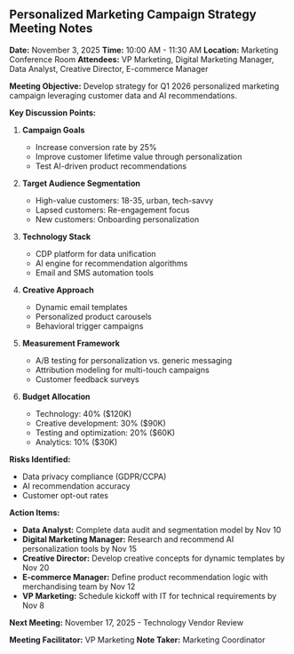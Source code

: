 ## Personalized Marketing Campaign Strategy Meeting Notes

**Date:** November 3, 2025
**Time:** 10:00 AM - 11:30 AM
**Location:** Marketing Conference Room
**Attendees:** VP Marketing, Digital Marketing Manager, Data Analyst, Creative Director, E-commerce Manager

**Meeting Objective:**
Develop strategy for Q1 2026 personalized marketing campaign leveraging customer data and AI recommendations.

**Key Discussion Points:**

1. **Campaign Goals**
   - Increase conversion rate by 25%
   - Improve customer lifetime value through personalization
   - Test AI-driven product recommendations

2. **Target Audience Segmentation**
   - High-value customers: 18-35, urban, tech-savvy
   - Lapsed customers: Re-engagement focus
   - New customers: Onboarding personalization

3. **Technology Stack**
   - CDP platform for data unification
   - AI engine for recommendation algorithms
   - Email and SMS automation tools

4. **Creative Approach**
   - Dynamic email templates
   - Personalized product carousels
   - Behavioral trigger campaigns

5. **Measurement Framework**
   - A/B testing for personalization vs. generic messaging
   - Attribution modeling for multi-touch campaigns
   - Customer feedback surveys

6. **Budget Allocation**
   - Technology: 40% ($120K)
   - Creative development: 30% ($90K)
   - Testing and optimization: 20% ($60K)
   - Analytics: 10% ($30K)

**Risks Identified:**
- Data privacy compliance (GDPR/CCPA)
- AI recommendation accuracy
- Customer opt-out rates

**Action Items:**

- **Data Analyst:** Complete data audit and segmentation model by Nov 10
- **Digital Marketing Manager:** Research and recommend AI personalization tools by Nov 15
- **Creative Director:** Develop creative concepts for dynamic templates by Nov 20
- **E-commerce Manager:** Define product recommendation logic with merchandising team by Nov 12
- **VP Marketing:** Schedule kickoff with IT for technical requirements by Nov 8

**Next Meeting:** November 17, 2025 - Technology Vendor Review

**Meeting Facilitator:** VP Marketing
**Note Taker:** Marketing Coordinator

